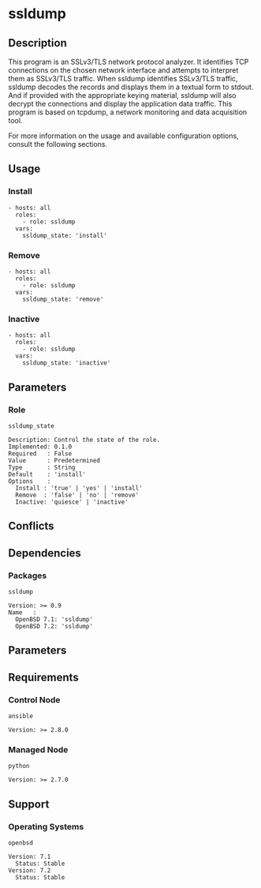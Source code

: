 # ssldump

## Description

This program is an SSLv3/TLS network protocol analyzer. It identifies TCP
connections on the chosen network interface and attempts to interpret them as
SSLv3/TLS traffic. When ssldump identifies SSLv3/TLS traffic, ssldump decodes
the records and displays them in a textual form to stdout. And if provided with
the appropriate keying material, ssldump will also decrypt the connections and
display the application data traffic. This program is based on tcpdump,
a network monitoring and data acquisition tool.

For more information on the usage and available configuration options,
consult the following sections.

## Usage

### Install

```
- hosts: all
  roles:
    - role: ssldump
  vars:
    ssldump_state: 'install'
```

### Remove

```
- hosts: all
  roles:
    - role: ssldump
  vars:
    ssldump_state: 'remove'
```

### Inactive

```
- hosts: all
  roles:
    - role: ssldump
  vars:
    ssldump_state: 'inactive'
```

## Parameters

### Role

`ssldump_state`

    Description: Control the state of the role.
    Implemented: 0.1.0
    Required   : False
    Value      : Predetermined
    Type       : String
    Default    : 'install'
    Options    :
      Install : 'true' | 'yes' | 'install'
      Remove  : 'false' | 'no' | 'remove'
      Inactive: 'quiesce' | 'inactive'

## Conflicts

## Dependencies

### Packages

`ssldump`

    Version: >= 0.9
    Name   :
      OpenBSD 7.1: 'ssldump'
      OpenBSD 7.2: 'ssldump'

## Parameters

## Requirements

### Control Node

`ansible`

    Version: >= 2.8.0

### Managed Node

`python`

    Version: >= 2.7.0

## Support

### Operating Systems

`openbsd`

    Version: 7.1
      Status: Stable
    Version: 7.2
      Status: Stable
